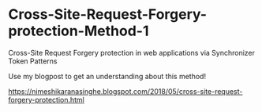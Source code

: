 # Cross-Site-Request-Forgery-protection-Method-1
Cross-Site Request Forgery protection in web applications via Synchronizer Token Patterns

Use my blogpost to get an understanding about this method!

https://nimeshikaranasinghe.blogspot.com/2018/05/cross-site-request-forgery-protection.html


